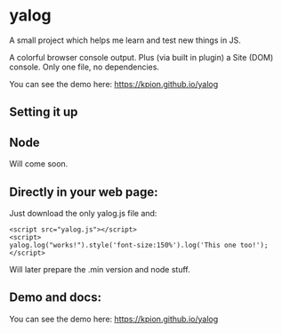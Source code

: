 # yalog

A small project which helps me learn and test new things in JS.

A colorful browser console output. Plus (via built in plugin) a Site (DOM) console.
Only one file, no dependencies. 

You can see the demo here: https://kpion.github.io/yalog

## Setting it up

## Node

Will come soon.

## Directly in your web page:

Just download the only yalog.js file and:

```
<script src="yalog.js"></script>
<script>
yalog.log("works!").style('font-size:150%').log('This one too!');
</script>
```

Will later prepare the .min version and node stuff.

## Demo and docs:

You can see the demo here: https://kpion.github.io/yalog
